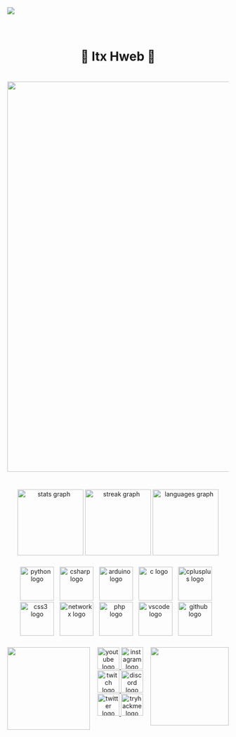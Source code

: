<div align="left">
  <img src="https://visitor-badge.laobi.icu/badge?page_id=1Markkyn.1Markkyn&left_color=black&right_color=black&left_text=Views"  />
</div>

###

<br clear="both">

<h1 align="center">🔰  Itx Hweb  🔰</h1>

###

<br clear="both">

<div align="center">
  <img height="888" src="https://github.com/1Markkyn/1Markkyn/assets/165627874/4275c7d2-0be7-416f-a1a6-604d6c382960"  />
</div>

###

<br clear="both">

<div align="center">
  <img src="https://github-readme-stats.vercel.app/api?username=1Markkyn&hide_title=false&hide_rank=false&show_icons=true&include_all_commits=true&count_private=true&disable_animations=false&theme=dark&locale=en&hide_border=true" height="150" alt="stats graph"  />
  <img src="https://streak-stats.demolab.com?user=1Markkyn&locale=en&mode=daily&theme=dark&hide_border=true&border_radius=5" height="150" alt="streak graph"  />
  <img src="https://github-readme-stats.vercel.app/api/top-langs?username=1Markkyn&locale=en&hide_title=false&layout=compact&card_width=320&langs_count=5&theme=dark&hide_border=true" height="150" alt="languages graph"  />
</div>

###

<div align="center">
  <img src="https://cdn.jsdelivr.net/gh/devicons/devicon/icons/python/python-original.svg" height="77" alt="python logo"  />
  <img width="5" />
  <img src="https://cdn.jsdelivr.net/gh/devicons/devicon/icons/csharp/csharp-original.svg" height="77" alt="csharp logo"  />
  <img width="5" />
  <img src="https://cdn.jsdelivr.net/gh/devicons/devicon/icons/arduino/arduino-original.svg" height="77" alt="arduino logo"  />
  <img width="5" />
  <img src="https://cdn.jsdelivr.net/gh/devicons/devicon/icons/c/c-original.svg" height="77" alt="c logo"  />
  <img width="5" />
  <img src="https://cdn.jsdelivr.net/gh/devicons/devicon/icons/cplusplus/cplusplus-original.svg" height="77" alt="cplusplus logo"  />
  <img width="5" />
  <img src="https://cdn.jsdelivr.net/gh/devicons/devicon/icons/css3/css3-original.svg" height="77" alt="css3 logo"  />
  <img width="5" />
  <img src="https://cdn.jsdelivr.net/gh/devicons/devicon/icons/networkx/networkx-original.svg" height="77" alt="networkx logo"  />
  <img width="5" />
  <img src="https://cdn.jsdelivr.net/gh/devicons/devicon/icons/php/php-original.svg" height="77" alt="php logo"  />
  <img width="5" />
  <img src="https://cdn.jsdelivr.net/gh/devicons/devicon/icons/vscode/vscode-original.svg" height="77" alt="vscode logo"  />
  <img width="5" />
  <img src="https://cdn.simpleicons.org/github/181717" height="77" alt="github logo"  />
  <img width="5" />
</div>

###

<img align="right" height="178" src="https://github.com/1Markkyn/1Markkyn/assets/165627874/617e2276-614f-44f2-9fb9-059c848e106e"  />

###

<img align="left" height="188" src="https://github.com/1Markkyn/1Markkyn/assets/165627874/617e2276-614f-44f2-9fb9-059c848e106e"  />

###

<div align="center">
  <a href="https://www.youtube.com/channel/UCW55nqP7sz0HWMcjAkw0A5A" target="_blank">
    <img src="https://img.shields.io/static/v1?message=Youtube&logo=youtube&label=&color=000000&logoColor=white&labelColor=&style=plastic" height="50" alt="youtube logo"  />
  </a>
  <a href="https://www.instagram.com/1markkyn" target="_blank">
    <img src="https://img.shields.io/static/v1?message=Instagram&logo=instagram&label=&color=000000&logoColor=white&labelColor=&style=plastic" height="50" alt="instagram logo"  />
  </a>
  <a href="https://www.twitch.tv/1markkyn" target="_blank">
    <img src="https://img.shields.io/static/v1?message=Twitch&logo=twitch&label=&color=000000&logoColor=white&labelColor=&style=plastic" height="50" alt="twitch logo"  />
  </a>
  <a href="https://discord.gg/sXmxxXt9MD" target="_blank">
    <img src="https://img.shields.io/static/v1?message=Discord&logo=discord&label=&color=000000&logoColor=white&labelColor=&style=plastic" height="50" alt="discord logo"  />
  </a>
  <a href="https://twitter.com/1markkyn" target="_blank">
    <img src="https://img.shields.io/static/v1?message=Twitter&logo=twitter&label=&color=000000&logoColor=white&labelColor=&style=plastic" height="50" alt="twitter logo"  />
  </a>
  <a href="https://tryhackme.com/p/1Markkyn" target="_blank">
    <img src="https://img.shields.io/static/v1?message=TryHackMe&logo=tryhackme&label=&color=000000&logoColor=white&labelColor=&style=plastic" height="50" alt="tryhackme logo"  />
  </a>
</div>

###

<br clear="both">

<div align="center">
  <img [![spotify-github-profile] (https://spotify-github-profile.vercel.app/api/view?uid=filfwinc5y1hod6ed2u1odvos&cover_image=true&theme=default&show_offline=false&background_color=121212&interchange=false&bar_color=ffffff&bar_color_cover=false)](https://github.com/kittinan/spotify-github-profile)/>
</div>

###
